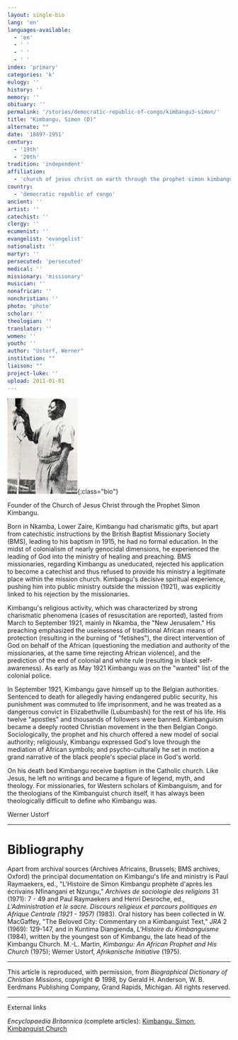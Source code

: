 ```yaml
---
layout: single-bio
lang: 'en'
languages-available:
  - 'en'
  - ' '
  - ' '
  - ' '
index: 'primary'
categories: 'k'
eulogy: ''
history: ''
memory: ''
obituary: ''
permalink: '/stories/democratic-republic-of-congo/kimbangu3-simon/'
title: "Kimbangu, Simon (D)"
alternate: ""
date: '1889?-1951'
century:
  - '19th'
  - '20th'
tradition: 'independent'
affiliation:
  - 'church of jesus christ on earth through the prophet simon kimbangu'
country:
  - 'democratic republic of congo'
ancient: ''
artist: ''
catechist: ''
clergy: ''
ecumenist: ''
evangelist: 'evangelist'
nationalist: ''
martyr: ''
persecuted: 'persecuted'
medical: ''
missionary: 'missionary'
musician: ''
nonafrican: ''
nonchristian: ''
photo: 'photo'
scholar: ''
theologian: ''
translator: ''
women: ''
youth: ''
author: "Ustorf, Werner"
institution: ""
liaison: ""
project-luke: ''
upload: 2011-01-01
---
```


![Simon Kimbangu in prison.](/images/bio-pics/demrepcongo/kimbangu3-simon/kimbangu.jpg){:class="bio"}

Founder of the Church of Jesus Christ through the Prophet Simon Kimbangu.

Born in Nkamba, Lower Zaire, Kimbangu had charismatic gifts, but apart from catechistic instructions by the British Baptist Missionary Society (BMS), leading to his baptism in 1915, he had no formal education. In the midst of colonialism of nearly genocidal dimensions, he experienced the leading of God into the ministry of healing and preaching. BMS missionaries, regarding Kimbangu as uneducated, rejected his application to become a catechist and thus refused to provide his ministry a legitimate place within the mission church. Kimbangu's decisive spiritual experience, pushing him into public ministry outside the mission (1921), was explicitly linked to his rejection by the missionaries.

Kimbangu's religious activity, which was characterized by strong charismatic phenomena (cases of resuscitation are reported), lasted from March to September 1921, mainly in Nkamba, the "New Jerusalem." His preaching emphasized the uselessness of traditional African means of protection (resulting in the burning of "fetishes"), the direct intervention of God on behalf of the African (questioning the mediation and authority of the missionaries, at the same time rejecting African violence), and the prediction of the end of colonial and white rule (resulting in black self-awareness). As early as May 1921 Kimbangu was on the "wanted" list of the colonial police.

In September 1921, Kimbangu gave himself up to the Belgian authorities. Sentenced to death for allegedly having endangered public security, his punishment was commuted to life imprisonment, and he was treated as a dangerous convict in Elizabethville (Lubumbashi) for the rest of his life. His twelve "apostles" and thousands of followers were banned. Kimbanguism became a deeply rooted Christian movement in the then Belgian Congo. Sociologically, the prophet and his church offered a new model of social authority; religiously, Kimbangu expressed God's love through the mediation of African symbols; and psycho-culturally he set in motion a grand narrative of the black people's special place in God's world.

On his death bed Kimbangu receive baptism in the Catholic church. Like Jesus, he left no writings and became a figure of legend, myth, and theology. For missionaries, for Western scholars of Kimbanguism, and for the theologians of the Kimbanguist church itself, it has always been theologically difficult to define who Kimbangu was.

Werner Ustorf

---

# Bibliography

Apart from archival sources (Archives Africains, Brussels; BMS archives, Oxford) the principal documentation on Kimbangu's life and ministry is Paul Raymaekers, ed., "L'Histoire de Simon  Kimbangu prophète d'après les écrivains Nfinangani et Nzungu," *Archives de sociologie des religions* 31 (1971): 7 - 49 and Paul Raymaekers and Henri Desroche, ed., *L'Administration  et le sacre. Discours religieux et parcours politiques en Afrique Centrale (1921 - 1957)* (1983). Oral history has been collected in W. MacGaffey, "The Beloved City: Commentary on a Kimbanguist Text," *JRA* 2 (1969): 129-147, and in Kuntima Diangienda, *L'Histoire du Kimbanguisme* (1984), written by the youngest son of Kimbangu, the late head of the Kimbangu Church. M.-L. Martin, *Kimbangu: An African Prophet and His Church* (1975); Werner Ustorf, *Afrikanische Initiative* (1975).

---

This article is reproduced, with permission, from *Biographical Dictionary of Christian Missions*,   copyright &copy; 1998, by Gerald H. Anderson, W. B. Eerdmans Publishing Company, Grand Rapids, Michigan.  All rights reserved.

---

External links

*Encyclopaedia Britannica*  (complete articles):  [Kimbangu, Simon](http://www.britannica.com/eb/article-9045460/Simon-Kimbangu),  [Kimbanguist Church](http://www.britannica.com/eb/article-9045461/Kimbanguist-Church)
